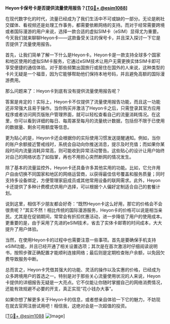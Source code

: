 **Heyon卡保号卡是否提供流量使用报告？[[TG💪+ @esim1088](https://t.me/s/esim1088)]**

在现代数字化的时代，流量已经成为了我们生活中不可或缺的一部分。无论是刷社交媒体、看视频还是处理工作事务，都需要依赖网络的支持。而对于经常需要跨境或者国际漫游的用户来说，选择一款合适的虚拟SIM卡（eSIM）显得尤为重要。今天我们就来聊聊Heyon卡——这款备受关注的保号卡，并且深入探讨一下它是否提供了流量使用报告。

首先，让我们简单了解一下什么是Heyon卡。Heyon卡是一款支持全球多个国家和地区使用的虚拟SIM卡服务，它通过eSIM技术让用户无需更换实体SIM卡即可享受便捷的通信体验。对于那些频繁出国旅行或居住在国外的人来说，这种类型的卡片无疑是一个福音，因为它能够帮助他们保持本地号码，并且避免高额的国际漫游费用。

那么问题来了：Heyon卡到底有没有提供流量使用报告呢？

答案是肯定的！实际上，Heyon卡不仅提供了流量使用报告功能，而且这一功能还非常强大且易于操作。当你购买并激活了Heyon卡之后，只需登录其官方应用程序或者访问网页版账户管理界面，就可以轻松查看自己的流量消耗情况。在这里，你可以看到详细的每日、每周甚至每月的流量统计数据，包括但不限于已使用的数据量、剩余可用额度等信息。

更为贴心的是，Heyon卡还会根据你的实际使用习惯发送提醒通知。例如，当你的账户余额接近警戒线时，系统会自动向你推送消息，提示及时充值；而如果你某段时间内流量消耗异常高，则可能收到异常活动警告。这些贴心的设计让用户始终对自己的网络状态了如指掌，再也不用担心突然断网的情况发生。

除了基本的流量监控外，Heyon卡还具备许多其他实用的功能。比如，它允许用户自由切换不同国家和地区的网络运营商，以获得最佳信号覆盖和服务质量；同时支持多设备绑定，方便管理家庭成员或其他常用设备的联网需求。此外，Heyon卡还提供了多种计费模式供用户选择，可以根据个人偏好定制适合自己的套餐计划。

说到这里，相信不少朋友都会好奇：“既然Heyon卡这么好用，那它的价格会不会很贵呢？”其实不然！相比传统的国际漫游服务，Heyon卡的价格可以说是相当亲民。尤其是在促销期间，常常会有折扣优惠活动，进一步降低了用户的使用成本。更重要的是，由于采用了先进的eSIM技术，省去了实体卡邮寄的时间成本，大大提升了用户体验。

当然，在使用Heyon卡的过程中也需要注意一些事项。首先是要确保手机支持eSIM功能，并且已经开通了相关设置选项；其次是在首次激活时仔细阅读说明书，按照步骤正确配置才能顺利连接网络；最后则是定期检查账户余额，以免因欠费导致服务中断。

总而言之，Heyon卡凭借其强大的功能、灵活的操作以及实惠的价格，已经成为众多跨境用户的首选之一。特别是对于那些关心流量使用状况的人来说，Heyon卡提供的详细报告无疑是一大亮点。它不仅能让你随时掌握自己的网络消费情况，还能有效规避不必要的开支，真正实现“花小钱办大事”。

如果你想了解更多关于Heyon卡的信息，或者想亲自体验一下它的魅力，不妨现在就去官网注册试用吧！相信我，这绝对会是一次超值的投资。

[[TG💪+ @esim1088](https://t.me/s/esim1088) ![Image](https://i.postimg.cc/4NQfJmqS/Snipaste-2025-05-13-00-14-12.png)]